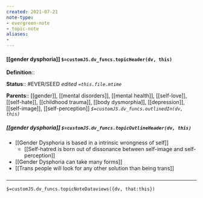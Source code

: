```yaml
---
created: 2021-07-21
note-type: 
- evergreen-note
- topic-note
aliases:
- 
---
```


#### [[gender dysphoria]] `$=customJS.dv_funcs.topicHeader(dv, this)`


**Definition**::

**Status**:: #EVER/SEED 
*edited `=this.file.mtime`*

**Parents**:: [[gender]], [[mental disorders]], [[mental health]], [[self-love]], [[self-hate]], [[childhood trauma]], [[body dysmorphia]], [[depression]], [[self-image]], [[self-perception]]
*`$=customJS.dv_funcs.outlinedIn(dv, this)`*

##### [[gender dysphoria]] `$=customJS.dv_funcs.topicOutlineHeader(dv, this)`

- [[Gender Dysphoria is based in a intrinsic wrongness of self]]
	- [[Self-hatred is born out of dissonance between self-image and self-perception]]
- [[Gender Dysphoria can take many forms]]
- [[Trans people will look for any other solution than being trans]]

### <hr class="dataviews"/>

`$=customJS.dv_funcs.topicNoteDataviews({dv, that:this})`